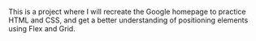 This is a project where I will recreate the Google homepage to practice HTML and CSS, and get a better understanding of positioning elements using Flex and Grid.
